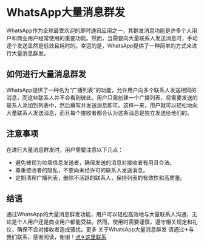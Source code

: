 # WhatsApp大量消息群发

WhatsApp作为全球最受欢迎的即时通讯应用之一，其群发消息功能是许多个人用户和商业用户经常使用的重要功能。然而，当需要向大量联系人发送消息时，手动逐个发送显然是低效且耗时的。幸运的是，WhatsApp提供了一种简单的方式来进行大量消息群发。

## 如何进行大量消息群发

WhatsApp提供了一种名为“广播列表”的功能，允许用户向多个联系人发送相同的消息，而这些联系人并不会看到彼此。用户只需创建一个广播列表，将需要发送的联系人添加到列表中，然后撰写并发送消息即可。这样一来，用户就可以轻松地向大量联系人发送消息，而且每个接收者都会认为这条消息是独立发送给他们的。

## 注意事项

在进行大量消息群发时，用户需要注意以下几点：
- 避免被视为垃圾信息发送者，确保发送的消息对接收者有用且合法。
- 尊重接收者的隐私，不要向未经许可的联系人发送消息。
- 定期清理广播列表，删除不活跃的联系人，保持列表的有效性和高质量。

## 结语

通过WhatsApp的大量消息群发功能，用户可以轻松高效地与大量联系人沟通，无论是个人用户还是商业用户都能受益。然而，使用时需要谨慎，遵守相关规定和礼仪，确保不会对接收者造成骚扰。更多 关于WhatsApp大量消息群发 请通过✈与我们联系，感谢阅读，谢谢！[点✈这里联系](https://abc.k02.cc)